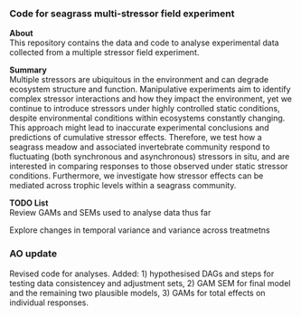 ### Code for seagrass multi-stressor field experiment <br />

**About** <br />
This repository contains the data and code to analyse experimental data collected from a multiple stressor field experiment. <br />

**Summary** <br />
Multiple stressors are ubiquitous in the environment and can degrade ecosystem structure and function. Manipulative experiments aim to identify complex stressor interactions and how they impact the environment, yet we continue to introduce stressors under highly controlled static conditions, despite environmental conditions within ecosystems constantly changing. This approach might lead to inaccurate experimental conclusions and predictions of cumulative stressor effects. Therefore, we test how a seagrass meadow and associated invertebrate community respond to fluctuating (both synchronous and asynchronous) stressors in situ, and are interested in comparing responses to those observed under static stressor conditions. Furthermore, we investigate how stressor effects can be mediated across trophic levels within a seagrass community.

**TODO List** <br />
Review GAMs and SEMs used to analyse data thus far <br />

Explore changes in temporal variance and variance across treatmetns <br />



### AO update
Revised code for analyses. Added: 1) hypothesised DAGs and steps for testing data consistencey and adjustment sets, 2) GAM SEM for final model and the remaining two plausible models, 3) GAMs for total effects on individual responses.
